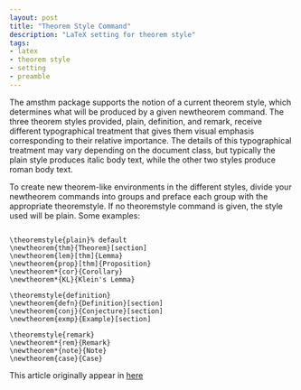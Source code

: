 ```yaml
---
layout: post
title: "Theorem Style Command"
description: "LaTeX setting for theorem style"
tags: 
- latex
- theorem style
- setting
- preamble
---
```



The amsthm package supports the notion of a current theorem style, which determines what will be produced by a given newtheorem command. The three theorem styles provided, plain, definition, and remark, receive different typographical treatment that gives them visual emphasis corresponding to their relative importance. The details of this typographical treatment may vary depending on the document class, but typically the plain style produces italic body text, while the other two styles produce roman body text.

To create new theorem-like environments in the different styles, divide your newtheorem commands into groups and preface each group with the appropriate theoremstyle. If no theoremstyle command is given, the style used will be plain. Some examples:

~~~

\theoremstyle{plain}% default
\newtheorem{thm}{Theorem}[section]
\newtheorem{lem}[thm]{Lemma}
\newtheorem{prop}[thm]{Proposition}
\newtheorem*{cor}{Corollary}
\newtheorem*{KL}{Klein's Lemma}

\theoremstyle{definition}
\newtheorem{defn}{Definition}[section]
\newtheorem{conj}{Conjecture}[section]
\newtheorem{exmp}{Example}[section]

\theoremstyle{remark}
\newtheorem*{rem}{Remark}
\newtheorem*{note}{Note}
\newtheorem{case}{Case}

~~~

This article originally appear in [here](http://www.nada.kth.se/~carsten/latex/amsldoc/node63.html) 
